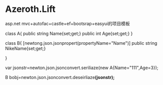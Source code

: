 # Azeroth.Lift
asp.net mvc+autofac+castle+ef+bootsrap+easyui的项目模板


class A{
 public string Name{set;get;}
 public int Age{set;get;}
}

class B{
  [newtong.json.jsonpropert(propertyName="Name")]
 public string NikeName{set;get;}

}

var jsonstr=newton.json.jsonconvert.seriliaze(new A{Name="111",Age=3});

B bobj=newton.json.jsonconvert.deseirliaze<B>(jsonstr);
